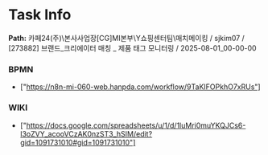 # Task Info

**Path:** 카페24(주)\본사사업장\[CG]MI본부\Y쇼핑센터팀\매치메이킹 / sjkim07 / [273882] 브랜드_크리에이터 매칭 _ 제품 태그 모니터링 / 2025-08-01_00-00-00

### BPMN
- ["https://n8n-mi-060-web.hanpda.com/workflow/9TaKIFOPkhO7xRUs"]

### WIKI
- ["https://docs.google.com/spreadsheets/u/1/d/1luMri0muYKQJCs6-l3oZVY_acooVCzAK0nzST3_hSIM/edit?gid=1091731010#gid=1091731010"]

